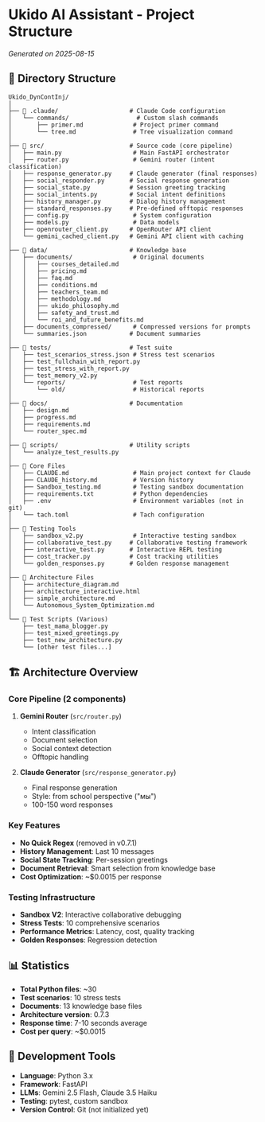 # Ukido AI Assistant - Project Structure
*Generated on 2025-08-15*

## 📁 Directory Structure

```
Ukido_DynContInj/
│
├── 📂 .claude/                    # Claude Code configuration
│   └── commands/                   # Custom slash commands
│       ├── primer.md              # Project primer command
│       └── tree.md                # Tree visualization command
│
├── 📂 src/                        # Source code (core pipeline)
│   ├── main.py                    # Main FastAPI orchestrator
│   ├── router.py                  # Gemini router (intent classification)
│   ├── response_generator.py     # Claude generator (final responses)
│   ├── social_responder.py       # Social response generation
│   ├── social_state.py           # Session greeting tracking
│   ├── social_intents.py         # Social intent definitions
│   ├── history_manager.py        # Dialog history management
│   ├── standard_responses.py     # Pre-defined offtopic responses
│   ├── config.py                  # System configuration
│   ├── models.py                  # Data models
│   ├── openrouter_client.py      # OpenRouter API client
│   └── gemini_cached_client.py   # Gemini API client with caching
│
├── 📂 data/                       # Knowledge base
│   ├── documents/                 # Original documents
│   │   ├── courses_detailed.md
│   │   ├── pricing.md
│   │   ├── faq.md
│   │   ├── conditions.md
│   │   ├── teachers_team.md
│   │   ├── methodology.md
│   │   ├── ukido_philosophy.md
│   │   ├── safety_and_trust.md
│   │   └── roi_and_future_benefits.md
│   ├── documents_compressed/      # Compressed versions for prompts
│   └── summaries.json            # Document summaries
│
├── 📂 tests/                      # Test suite
│   ├── test_scenarios_stress.json # Stress test scenarios
│   ├── test_fullchain_with_report.py
│   ├── test_stress_with_report.py
│   ├── test_memory_v2.py
│   └── reports/                   # Test reports
│       └── old/                   # Historical reports
│
├── 📂 docs/                       # Documentation
│   ├── design.md
│   ├── progress.md
│   ├── requirements.md
│   └── router_spec.md
│
├── 📂 scripts/                    # Utility scripts
│   └── analyze_test_results.py
│
├── 📄 Core Files
│   ├── CLAUDE.md                  # Main project context for Claude
│   ├── CLAUDE_history.md          # Version history
│   ├── Sandbox_testing.md         # Testing sandbox documentation
│   ├── requirements.txt           # Python dependencies
│   ├── .env                       # Environment variables (not in git)
│   └── tach.toml                  # Tach configuration
│
├── 📄 Testing Tools
│   ├── sandbox_v2.py              # Interactive testing sandbox
│   ├── collaborative_test.py     # Collaborative testing framework
│   ├── interactive_test.py       # Interactive REPL testing
│   ├── cost_tracker.py           # Cost tracking utilities
│   └── golden_responses.py       # Golden response management
│
├── 📄 Architecture Files
│   ├── architecture_diagram.md
│   ├── architecture_interactive.html
│   ├── simple_architecture.md
│   └── Autonomous_System_Optimization.md
│
└── 📄 Test Scripts (Various)
    ├── test_mama_blogger.py
    ├── test_mixed_greetings.py
    ├── test_new_architecture.py
    └── [other test files...]
```

## 🏗️ Architecture Overview

### Core Pipeline (2 components)
1. **Gemini Router** (`src/router.py`)
   - Intent classification
   - Document selection
   - Social context detection
   - Offtopic handling

2. **Claude Generator** (`src/response_generator.py`)
   - Final response generation
   - Style: from school perspective ("мы")
   - 100-150 word responses

### Key Features
- **No Quick Regex** (removed in v0.7.1)
- **History Management**: Last 10 messages
- **Social State Tracking**: Per-session greetings
- **Document Retrieval**: Smart selection from knowledge base
- **Cost Optimization**: ~$0.0015 per response

### Testing Infrastructure
- **Sandbox V2**: Interactive collaborative debugging
- **Stress Tests**: 10 comprehensive scenarios
- **Performance Metrics**: Latency, cost, quality tracking
- **Golden Responses**: Regression detection

## 📊 Statistics
- **Total Python files**: ~30
- **Test scenarios**: 10 stress tests
- **Documents**: 13 knowledge base files
- **Architecture version**: 0.7.3
- **Response time**: 7-10 seconds average
- **Cost per query**: ~$0.0015

## 🔧 Development Tools
- **Language**: Python 3.x
- **Framework**: FastAPI
- **LLMs**: Gemini 2.5 Flash, Claude 3.5 Haiku
- **Testing**: pytest, custom sandbox
- **Version Control**: Git (not initialized yet)